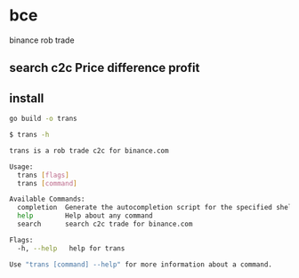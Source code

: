 # bce
binance rob trade

## search c2c Price difference profit

## install

```sh
go build -o trans
```

```sh 
$ trans -h

trans is a rob trade c2c for binance.com

Usage:
  trans [flags]
  trans [command]

Available Commands:
  completion  Generate the autocompletion script for the specified shell
  help        Help about any command
  search      search c2c trade for binance.com

Flags:
  -h, --help   help for trans

Use "trans [command] --help" for more information about a command.
```
